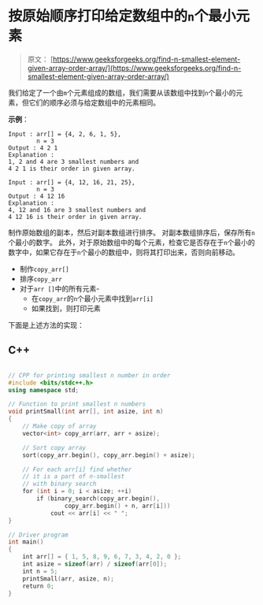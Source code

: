 # 按原始顺序打印给定数组中的`n`个最小元素

> 原文： [https://www.geeksforgeeks.org/find-n-smallest-element-given-array-order-array/](https://www.geeksforgeeks.org/find-n-smallest-element-given-array-order-array/)

我们给定了一个由`m`个元素组成的数组，我们需要从该数组中找到`n`个最小的元素，但它们的顺序必须与给定数组中的元素相同。

**示例**：

```
Input : arr[] = {4, 2, 6, 1, 5}, 
        n = 3
Output : 4 2 1
Explanation : 
1, 2 and 4 are 3 smallest numbers and
4 2 1 is their order in given array.

Input : arr[] = {4, 12, 16, 21, 25},
        n = 3
Output : 4 12 16
Explanation : 
4, 12 and 16 are 3 smallest numbers and 
4 12 16 is their order in given array.

```



制作原始数组的副本，然后对副本数组进行排序。 对副本数组排序后，保存所有`n`个最小的数字。 此外，对于原始数组中的每个元素，检查它是否存在于`n`个最小的数字中，如果它存在于`n`个最小的数组中，则将其打印出来，否则向前移动。

*   制作`copy_arr[]`
*   排序`copy_arr`
*   对于`arr []`中的所有元素-
    *   在`copy_arr`的`n`个最小元素中找到`arr[i]`
    *   如果找到，则打印元素

下面是上述方法的实现：

## C++ 

```cpp

// CPP for printing smallest n number in order 
#include <bits/stdc++.h> 
using namespace std; 

// Function to print smallest n numbers 
void printSmall(int arr[], int asize, int n) 
{ 
    // Make copy of array 
    vector<int> copy_arr(arr, arr + asize); 

    // Sort copy array 
    sort(copy_arr.begin(), copy_arr.begin() + asize); 

    // For each arr[i] find whether 
    // it is a part of n-smallest 
    // with binary search 
    for (int i = 0; i < asize; ++i) 
        if (binary_search(copy_arr.begin(),  
                copy_arr.begin() + n, arr[i])) 
            cout << arr[i] << " "; 
} 

// Driver program 
int main() 
{ 
    int arr[] = { 1, 5, 8, 9, 6, 7, 3, 4, 2, 0 }; 
    int asize = sizeof(arr) / sizeof(arr[0]);     
    int n = 5; 
    printSmall(arr, asize, n); 
    return 0; 
} 

```